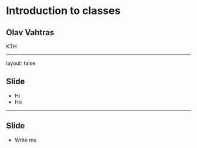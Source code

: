 # Introduction to classes

## Olav Vahtras

KTH

---

layout: false

## Slide

- Hi
- Ho

---

## Slide

- Write me

